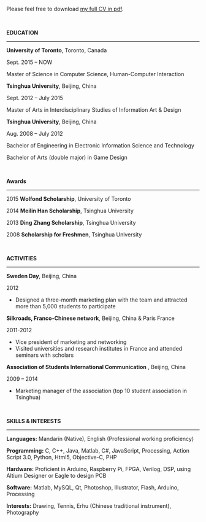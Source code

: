 Please feel free to download [my full CV in pdf](http://luzhc.com/wp-content/uploads/2015/01/CV_Zhicong-Lu.pdf).

&nbsp;

**EDUCATION**

* * *

**University of Toronto**, Toronto, Canada

Sept. 2015 – NOW

Master of Science in Computer Science, Human-Computer Interaction

**Tsinghua University**, Beijing, China

Sept. 2012 – July 2015

Master of Arts in Interdisciplinary Studies of Information Art &amp; Design

**Tsinghua University**, Beijing, China

Aug. 2008 – July 2012

Bachelor of Engineering in Electronic Information Science and Technology

Bachelor of Arts (double major) in Game Design

&nbsp;

**Awards**

* * *

 2015 **Wolfond Scholarship**, University of Toronto

 2014 **Meilin Han Scholarship**, Tsinghua University

 2013 **Ding Zhang Scholarship**, Tsinghua University

 2008 **Scholarship for Freshmen**, Tsinghua University

&nbsp;

**ACTIVITIES**

* * *

**Sweden Day**, Beijing, China

2012

*   Designed a three-month marketing plan with the team and attracted more than 5,000 students to participate

**Silkroads, Franco-Chinese network**, Beijing, China &amp; Paris France

2011-2012

* Vice president of marketing and networking
* Visited universities and research institutes in France and attended seminars with scholars

**Association of Students International Communication** , Beijing, China

2009 – 2014

*   Marketing manager of the association (top 10 student association in Tsinghua)

&nbsp;

**SKILLS &amp; INTERESTS**

* * *

**Languages:** Mandarin (Native), English (Professional working proficiency)

**Programming:** C, C++, Java, Matlab, C#, JavaScript, Processing, Action Script 3.0, Python, Html5, Objective-C, PHP

**Hardware:** Proficient in Arduino, Raspberry Pi, FPGA, Verilog, DSP, using Altium Designer or Eagle to design PCB

**Software:** Matlab, MySQL, Qt, Photoshop, Illustrator, Flash, Arduino, Processing

**Interests:** Drawing, Tennis, Erhu (Chinese traditional instrument), Photography
